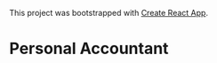This project was bootstrapped with [Create React App](https://github.com/facebookincubator/create-react-app).

# Personal Accountant
